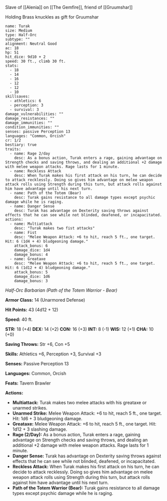 Slave of [[Alenia]] on [[The Gemfire]], friend of [[Gruumshar]]

Holding Brass knuckles as gift for Gruumshar

```statblock
name: Turak
size: Medium
type: Half-Orc
subtype: ""
alignment: Neutral Good
ac: 18
hp: 51
hit_dice: 9d10 + 2
speed: 30 ft., climb 30 ft.
stats:
  - 18
  - 14
  - 16
  - 12
  - 12
  - 10
skillsaves:
  - athletics: 6
  - perception: 3
  - survival: 3
damage_vulnerabilities: ""
damage_resistances: ""
damage_immunities: ""
condition_immunities: ""
senses: passive Perception 13
languages: "Common, Orcish"
cr: 1/2
bestiary: true
traits:
  - name: Rage 2/day
    desc: As a bonus action, Turak enters a rage, gaining advantage on Strength checks and saving throws, and dealing an additional +2 damage with melee weapon attacks. Rage lasts for 1 minute.
  - name: Reckless Attack
    desc: When Turak makes his first attack on his turn, he can decide to attack recklessly. Doing so gives him advantage on melee weapon attack rolls using Strength during this turn, but attack rolls against him have advantage until his next turn.
  - name: Path of the Totem (Bear)
    desc: Turak gains resistance to all damage types except psychic damage while he is raging.
  - name: Danger Sense
    desc: Turak has advantage on Dexterity saving throws against effects that he can see while not blinded, deafened, or incapacitated.
actions:
  - name: Multiattack
    desc: "Turak makes two fist attacks"
  - name: Fist
    desc: "Melee Weapon Attack: +6 to hit, reach 5 ft., one target. Hit: 6 (1d4 + 4) bludgeoning damage."
    attack_bonus: 6
    damage_dice: 1d4
    damage_bonus: 4
  - name: Greataxe
    desc: "Melee Weapon Attack: +6 to hit, reach 5 ft., one target. Hit: 6 (1d12 + 4) bludgeoning damage."
    attack_bonus: 5
    damage_dice: 1d6
    damage_bonus: 3

```

_Half-Orc Barbarian (Path of the Totem Warrior - Bear)_

**Armor Class:** 14 (Unarmored Defense)

**Hit Points:** 43 (4d12 + 12)

**Speed:** 40 ft.

**STR:** 18 (+4) **DEX:** 14 (+2) **CON:** 16 (+3) **INT:** 8 (-1) **WIS:** 12 (+1) **CHA:** 10 (+0)

**Saving Throws:** Str +6, Con +5

**Skills:** Athletics +6, Perception +3, Survival +3

**Senses:** Passive Perception 13

**Languages:** Common, Orcish

**Feats:** Tavern Brawler

**Actions:**

- **Multiattack:** Turak makes two melee attacks with his greataxe or unarmed strikes.
- **Unarmed Strike:** Melee Weapon Attack: +6 to hit, reach 5 ft., one target. Hit: 1d6 + 3 bludgeoning damage.
- **Greataxe:** Melee Weapon Attack: +6 to hit, reach 5 ft., one target. Hit: 1d12 + 3 slashing damage.
- **Rage (2/Day):** As a bonus action, Turak enters a rage, gaining advantage on Strength checks and saving throws, and dealing an additional +2 damage with melee weapon attacks. Rage lasts for 1 minute.
- **Danger Sense:** Turak has advantage on Dexterity saving throws against effects that he can see while not blinded, deafened, or incapacitated.
- **Reckless Attack:** When Turak makes his first attack on his turn, he can decide to attack recklessly. Doing so gives him advantage on melee weapon attack rolls using Strength during this turn, but attack rolls against him have advantage until his next turn.
- **Path of the Totem Warrior (Bear):** Turak gains resistance to all damage types except psychic damage while he is raging.